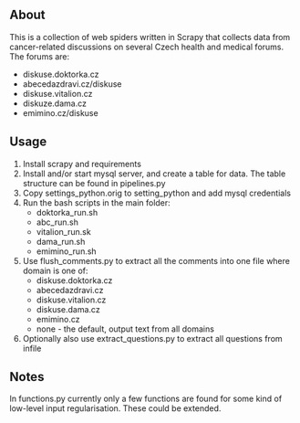 ## About
This is a collection of web spiders written in Scrapy that collects data from cancer-related discussions on several Czech health and medical forums.
The forums are:
   * diskuse.doktorka.cz
   * abecedazdravi.cz/diskuse
   * diskuse.vitalion.cz
   * diskuze.dama.cz
   * emimino.cz/diskuse

## Usage
1. Install scrapy and requirements
2. Install and/or start mysql server, and create a table for data. The table structure can be found in pipelines.py
3. Copy settings_python.orig to setting_python and add mysql credentials
4. Run the bash scripts in the main folder:
    * doktorka_run.sh
    * abc_run.sh
    * vitalion_run.sk
    * dama_run.sh
    * emimino_run.sh
5. Use flush_comments.py to extract all the comments into one file where domain is one of:
    * diskuse.doktorka.cz
    * abecedazdravi.cz
    * diskuse.vitalion.cz
    * diskuse.dama.cz
    * emimino.cz
    * none - the default, output text from all domains
6. Optionally also use extract_questions.py to extract all questions from infile

## Notes
In functions.py currently only a few functions are found for some kind of low-level input regularisation. These could be extended.
